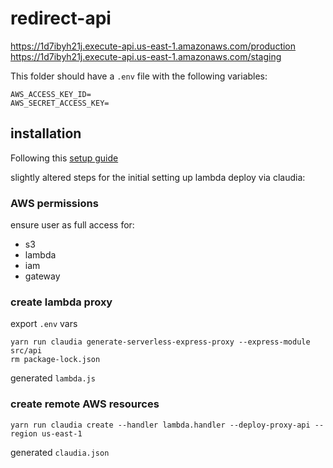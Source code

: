 # redirect-api

https://1d7ibyh21j.execute-api.us-east-1.amazonaws.com/production
https://1d7ibyh21j.execute-api.us-east-1.amazonaws.com/staging

This folder should have a `.env` file with the following variables:

```
AWS_ACCESS_KEY_ID=
AWS_SECRET_ACCESS_KEY=
```

## installation

Following this [setup guide](https://medium.freecodecamp.org/express-js-and-aws-lambda-a-serverless-love-story-7c77ba0eaa35)

slightly altered steps for the initial setting up lambda deploy via claudia:

### AWS permissions

ensure user as full access for:
- s3
- lambda
- iam
- gateway

### create lambda proxy

export `.env` vars

```
yarn run claudia generate-serverless-express-proxy --express-module src/api
rm package-lock.json
```

generated `lambda.js`

### create remote AWS resources

```
yarn run claudia create --handler lambda.handler --deploy-proxy-api --region us-east-1
```

generated `claudia.json`
